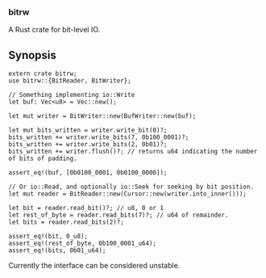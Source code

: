 ### bitrw

A Rust crate for bit-level IO.

## Synopsis

    extern crate bitrw;
    use bitrw::{BitReader, BitWriter};

    // Something implementing io::Write
  	let buf: Vec<u8> = Vec::new();

    let mut writer = BitWriter::new(BufWriter::new(buf);

    let mut bits_written = writer.write_bit(0)?;
    bits_written += writer.write_bits(7, 0b100_0001)?;
    bits_written += writer.write_bits(2, 0b01)?;
    bits_written += writer.flush()?; // returns u64 indicating the number of bits of padding.

    assert_eq!(buf, [0b0100_0001, 0b0100_0000]);

    // Or io::Read, and optionally io::Seek for seeking by bit position.
    let mut reader = BitReader::new(Cursor::new(writer.into_inner()));

    let bit = reader.read_bit()?; // u8, 0 or 1
    let rest_of_byte = reader.read_bits(7)?; // u64 of remainder.
    let bits = reader.read_bits(2)?;

    assert_eq!(bit, 0_u8);
    assert_eq!(rest_of_byte, 0b100_0001_u64);
    assert_eq!(bits, 0b01_u64);


Currently the interface can be considered unstable.
